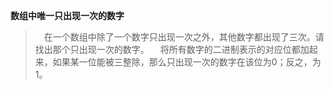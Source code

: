 **数组中唯一只出现一次的数字**


> 　在一个数组中除了一个数字只出现一次之外，其他数字都出现了三次。请找出那个只出现一次的数字。
> 　将所有数字的二进制表示的对应位都加起来，如果某一位能被三整除，那么只出现一次的数字在该位为0；反之，为1。